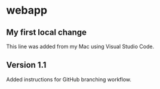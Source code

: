 # webapp
## My first local change
This line was added from my Mac using Visual Studio Code.
## Version 1.1
Added instructions for GitHub branching workflow.
